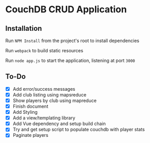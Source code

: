 # CouchDB CRUD Application

## Installation

Run `NPM Install` from the project's root to install dependencies

Run `webpack` to build static resources

Run `node app.js` to start the application, listening at port `3000`

## To-Do

- [x] Add error/success messages
- [x] Add club listing using mapsreduce
- [x] Show players by club using mapreduce
- [x] Finish document
- [x] Add Styling
- [x] Add a view/templating library
- [x] Add Vue dependency and setup build chain
- [x] Try and get setup script to populate couchdb with player stats
- [x] Paginate players 
